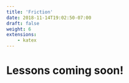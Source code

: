 ```yaml
---
title: 'Friction'
date: 2018-11-14T19:02:50-07:00
draft: false
weight: 6
extensions:
    - katex
---
```


# Lessons coming soon!